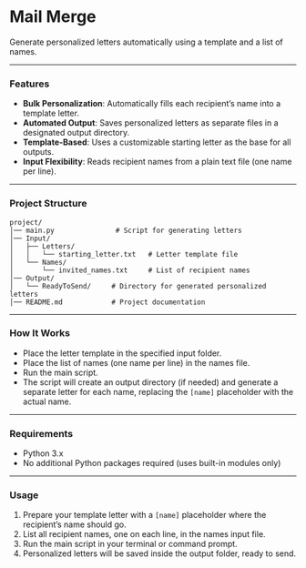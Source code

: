 # Mail Merge

Generate personalized letters automatically using a template and a list of names.

***

### Features

- **Bulk Personalization**: Automatically fills each recipient’s name into a template letter.
- **Automated Output**: Saves personalized letters as separate files in a designated output directory.
- **Template-Based**: Uses a customizable starting letter as the base for all outputs.
- **Input Flexibility**: Reads recipient names from a plain text file (one name per line).

***

### Project Structure

```
project/
│── main.py               # Script for generating letters
│── Input/
│   ├── Letters/
│   │   └── starting_letter.txt   # Letter template file
│   └── Names/
│       └── invited_names.txt     # List of recipient names
│── Output/
│   └── ReadyToSend/     # Directory for generated personalized letters
│── README.md            # Project documentation
```

***

### How It Works

- Place the letter template in the specified input folder.
- Place the list of names (one name per line) in the names file.
- Run the main script.
- The script will create an output directory (if needed) and generate a separate letter for each name, replacing the `[name]` placeholder with the actual name.

***

### Requirements

- Python 3.x
- No additional Python packages required (uses built-in modules only)

***

### Usage

1. Prepare your template letter with a `[name]` placeholder where the recipient’s name should go.
2. List all recipient names, one on each line, in the names input file.
3. Run the main script in your terminal or command prompt.
4. Personalized letters will be saved inside the output folder, ready to send.
